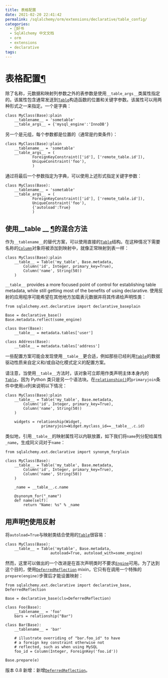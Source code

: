 ```yaml
---
title: 表格配置
date: 2021-02-20 22:41:42
permalink: /sqlalchemy/orm/extensions/declarative/table_config/
categories:
  - 📖好书
  - SqlAlchemy 中文文档
  - orm
  - extensions
  - declarative
tags:
---
```

表格配置[¶](#table-configuration "Permalink to this headline")
==============================================================

除了名称，元数据和映射列参数之外的表参数是使用`__table_args__`类属性指定的。该属性包含通常发送到[`Table`](core_metadata.html#sqlalchemy.schema.Table "sqlalchemy.schema.Table")构造函数的位置和关键字参数。该属性可以用两种形式之一来指定。一个是字典：

    class MyClass(Base):plain
        __tablename__ = 'sometable'
        __table_args__ = {'mysql_engine':'InnoDB'}

另一个是元组，每个参数都是位置的（通常是约束条件）：

    class MyClass(Base):plain
        __tablename__ = 'sometable'
        __table_args__ = (
                ForeignKeyConstraint(['id'], ['remote_table.id']),
                UniqueConstraint('foo'),
                )

通过将最后一个参数指定为字典，可以使用上述形式指定关键字参数：

    class MyClass(Base):
        __tablename__ = 'sometable'
        __table_args__ = (
                ForeignKeyConstraint(['id'], ['remote_table.id']),
                UniqueConstraint('foo'),
                {'autoload':True}
                )

使用\_\_table \_\_ [¶](#using-a-hybrid-approach-with-table "Permalink to this headline")的混合方法
--------------------------------------------------------------------------------------------------

作为`__tablename__`的替代方案，可以使用直接的[`Table`](core_metadata.html#sqlalchemy.schema.Table "sqlalchemy.schema.Table")结构。在这种情况下需要名称的[`Column`](core_metadata.html#sqlalchemy.schema.Column "sqlalchemy.schema.Column")对象将被添加到映射中，就像正常映射到表一样：

    class MyClass(Base):plain
        __table__ = Table('my_table', Base.metadata,
            Column('id', Integer, primary_key=True),
            Column('name', String(50))
        )

`__table__` provides a more focused point of control
for establishing table metadata, while still getting most of the
benefits of using declarative.
使用反射的应用程序可能希望在其他地方加载表元数据并将其传递给声明性类：

    from sqlalchemy.ext.declarative import declarative_baseplain

    Base = declarative_base()
    Base.metadata.reflect(some_engine)

    class User(Base):
        __table__ = metadata.tables['user']

    class Address(Base):
        __table__ = metadata.tables['address']

一些配置方案可能会发现使用`__table__`更合适，例如那些已经利用[`Table`](core_metadata.html#sqlalchemy.schema.Table "sqlalchemy.schema.Table")的数据驱动性质来自定义和/或自动化模式定义的配置方案。

请注意，当使用`__table__`方法时，该对象可立即用作类声明主体本身内的[`Table`](core_metadata.html#sqlalchemy.schema.Table "sqlalchemy.schema.Table")，因为 Python 类只是另一个语法块。在[`relationship()`](relationship_api.html#sqlalchemy.orm.relationship "sqlalchemy.orm.relationship")的`primaryjoin`条件中使用`id`列来说明以下情况：

    class MyClass(Base):plain
        __table__ = Table('my_table', Base.metadata,
            Column('id', Integer, primary_key=True),
            Column('name', String(50))
        )

        widgets = relationship(Widget,
                    primaryjoin=Widget.myclass_id==__table__.c.id)

类似地，引用`__table__`的映射属性可以内联放置，如下我们将`name`列分配给属性`_name`，生成同义词对于`name`：

    from sqlalchemy.ext.declarative import synonym_forplain

    class MyClass(Base):
        __table__ = Table('my_table', Base.metadata,
            Column('id', Integer, primary_key=True),
            Column('name', String(50))
        )

        _name = __table__.c.name

        @synonym_for("_name")
        def name(self):
            return "Name: %s" % _name

用声明[¶](#using-reflection-with-declarative "Permalink to this headline")使用反射
----------------------------------------------------------------------------------

将`autoload=True`与映射类结合使用的[`Table`](core_metadata.html#sqlalchemy.schema.Table "sqlalchemy.schema.Table")很容易：

    class MyClass(Base):
        __table__ = Table('mytable', Base.metadata,
                        autoload=True, autoload_with=some_engine)

然而，这里可以做出的一个改进是在首次声明类时不要求[`Engine`](core_connections.html#sqlalchemy.engine.Engine "sqlalchemy.engine.Engine")可用。为了达到这个目的，使用[`DeferredReflection`](api.html#sqlalchemy.ext.declarative.DeferredReflection "sqlalchemy.ext.declarative.DeferredReflection")
mixin，它只有在调用一个特殊的`prepare(engine)`步骤后才能设置映射：

    from sqlalchemy.ext.declarative import declarative_base, DeferredReflection

    Base = declarative_base(cls=DeferredReflection)

    class Foo(Base):
        __tablename__ = 'foo'
        bars = relationship("Bar")

    class Bar(Base):
        __tablename__ = 'bar'

        # illustrate overriding of "bar.foo_id" to have
        # a foreign key constraint otherwise not
        # reflected, such as when using MySQL
        foo_id = Column(Integer, ForeignKey('foo.id'))

    Base.prepare(e)

版本 0.8 新增：新增[`DeferredReflection`](api.html#sqlalchemy.ext.declarative.DeferredReflection "sqlalchemy.ext.declarative.DeferredReflection")。
